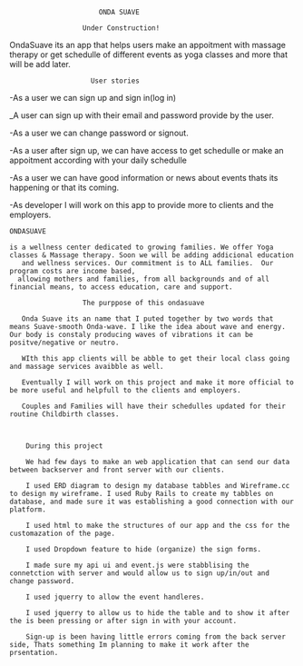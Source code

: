 



                          ONDA SUAVE

                      Under Construction!

OndaSuave its an app that helps users make an appoitment with massage therapy or get schedulle of different events as yoga classes and more that will be add later.


                        User stories


-As a user we can sign up and sign in(log in)

_A user can sign up with their email and password provide by the user.

-As a user we can change password or signout.

-As a user after sign up, we can have access to get schedulle or make an appoitment according with your daily schedulle

-As a user we can have good information or news about events thats its happening or that its coming.

-As developer I will work on this app to provide more to clients and the employers.

    ONDASUAVE

    is a wellness center dedicated to growing families. We offer Yoga classes & Massage therapy. Soon we will be adding addicional education
       and wellness services. Our commitment is to ALL families.  Our program costs are income based,
      allowing mothers and families, from all backgrounds and of all financial means, to access education, care and support.

                      The purppose of this ondasuave

       Onda Suave its an name that I puted together by two words that means Suave-smooth Onda-wave. I like the idea about wave and energy. Our body is constaly producing waves of vibrations it can be positve/negative or neutro.

       WIth this app clients will be abble to get their local class going and massage services avaibble as well.

       Eventually I will work on this project and make it more official to be more useful and helpfull to the clients and employers.

       Couples and Families will have their schedulles updated for their routine Childbirth classes.



        During this project

        We had few days to make an web application that can send our data between backserver and front server with our clients.

        I used ERD diagram to design my database tabbles and Wireframe.cc to design my wireframe. I used Ruby Rails to create my tabbles on database, and made sure it was establishing a good connection with our platform.

        I used html to make the structures of our app and the css for the customazation of the page.

        I used Dropdown feature to hide (organize) the sign forms.

        I made sure my api ui and event.js were stabblising the connetction with server and would allow us to sign up/in/out and change password.

        I used jquerry to allow the event handleres.

        I used jquerry to allow us to hide the table and to show it after the is been pressing or after sign in with your account.

        Sign-up is been having little errors coming from the back server side, Thats something Im planning to make it work after the prsentation.
